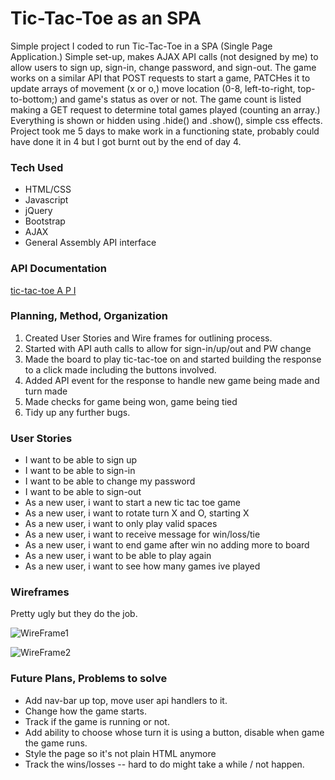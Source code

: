 # Tic-Tac-Toe as an SPA #
Simple project I coded to run Tic-Tac-Toe in a SPA (Single Page Application.)
Simple set-up, makes AJAX API calls (not designed by me) to allow users to sign
up, sign-in, change password, and sign-out. The game works on a similar API that
POST requests to start a game, PATCHes it to update arrays of movement (x or o,)
move location (0-8, left-to-right, top-to-bottom;) and game's status as over or
not. The game count is listed making a GET request to determine total games
played (counting an array.) Everything is shown or hidden using .hide() and
.show(), simple css effects. Project took me 5 days to make work in a
functioning state, probably could have done it in 4 but I got burnt out by the
end of day 4.

### Tech Used #
 * HTML/CSS
 * Javascript
 * jQuery
 * Bootstrap
 * AJAX
 * General Assembly API interface

### API Documentation #
[tic-tac-toe A P I](https://git.generalassemb.ly/ga-wdi-boston/game-project-api)

### Planning, Method, Organization #
 1. Created User Stories and Wire frames for outlining process.
 2. Started with API auth calls to allow for sign-in/up/out and PW change
 3. Made the board to play tic-tac-toe on and started building the response
 to a click made including the buttons involved.
 4. Added API event for the response to handle new game being made and turn made
 5. Made checks for game being won, game being tied
 6. Tidy up any further bugs.
### User Stories #

* I want to be able to sign up
* I want to be able to sign-in
* I want to be able to change my password
* I want to be able to sign-out
* As a new user, i want to start a new tic tac toe game
* As a new user, i want to rotate turn X and O, starting X
* As a new user, i want to only play valid spaces
* As a new user, i want to receive message for win/loss/tie
* As a new user, i want to end game after win no adding more to board
* As a new user, i want to be able to play again
* As a new user, i want to see how many games ive played

### Wireframes #
Pretty ugly but they do the job.

![WireFrame1](https://media.discordapp.net/attachments/476492229863800836/788430238744969287/WireFrame1.jpg?width=602&height=468)

![WireFrame2](https://media.discordapp.net/attachments/476492229863800836/788430240787070986/WireFrame2.jpg?width=627&height=468)

### Future Plans, Problems to solve #

 * Add nav-bar up top, move user api handlers to it.
 * Change how the game starts.
 * Track if the game is running or not.
 * Add ability to choose whose turn it is using a button, disable when game the
   game runs.
 * Style the page so it's not plain HTML anymore
 * Track the wins/losses -- hard to do might take a while / not happen.
